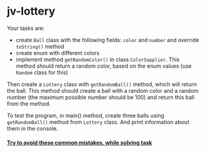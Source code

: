 # jv-lottery



Your tasks are:
- create `Ball` class with the following fields: `color` and `number` and override `toString()` method
- create enum with different colors
- implement method `getRandomColor()` in class `ColorSupplier`. 
This method should return a random color, based on the enum values (use `Random` class for this) 

Then create a `Lottery` class with `getRandomBall()` method, which will return the ball.
This method should create a ball with a random color and a random number (the maximum possible number should be 100) and return this ball from the method.


To test the program, in main() method, create three balls using `getRandomBall()` method from `Lottery` class.
And print information about them in the console.

#### [Try to avoid these common mistakes, while solving task](https://mate-academy.github.io/jv-program-common-mistakes/java-core/oop/lottery)
